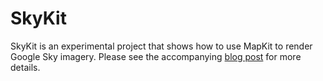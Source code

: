 SkyKit
======

SkyKit is an experimental project that shows how to use MapKit to render Google Sky imagery. Please see the accompanying [blog post](http://mattrajca.com/2013/10/08/rendering-google-sky-tiles-with-mapkit.html) for more details.
